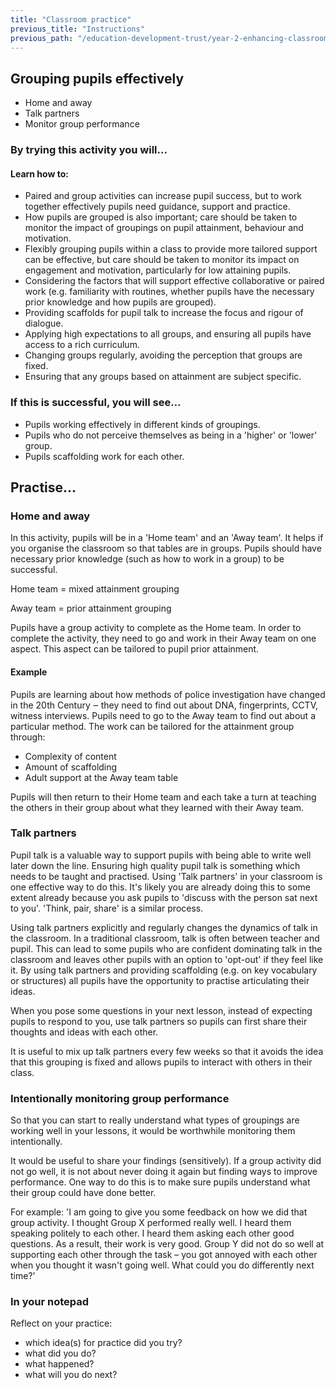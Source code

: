 ```yaml
---
title: "Classroom practice"
previous_title: "Instructions"
previous_path: "/education-development-trust/year-2-enhancing-classroom-practice-grouping-and-tailoring/spring-week-3-ect-instructions"
---
```


## Grouping pupils effectively

- Home and away
- Talk partners
- Monitor group performance

### By trying this activity you will...

#### Learn how to:

- Paired and group activities can increase pupil success, but to work together effectively pupils need guidance, support and practice.
- How pupils are grouped is also important; care should be taken to monitor the impact of groupings on pupil attainment, behaviour and motivation.
- Flexibly grouping pupils within a class to provide more tailored support can be effective, but care should be taken to monitor its impact on engagement and motivation, particularly for low attaining pupils.
- Considering the factors that will support effective collaborative or paired work (e.g. familiarity with routines, whether pupils have the necessary prior knowledge and how pupils are grouped).
- Providing scaffolds for pupil talk to increase the focus and rigour of dialogue.
- Applying high expectations to all groups, and ensuring all pupils have access to a rich curriculum.
- Changing groups regularly, avoiding the perception that groups are fixed.
- Ensuring that any groups based on attainment are subject specific.

### If this is successful, you will see…

- Pupils working effectively in different kinds of groupings.
- Pupils who do not perceive themselves as being in a 'higher' or 'lower' group.
- Pupils scaffolding work for each other.

## Practise…

### Home and away

In this activity, pupils will be in a 'Home team' and an 'Away team'. It helps if you organise the classroom so that tables are in groups. Pupils should have necessary prior knowledge (such as how to work in a group) to be successful.

Home team = mixed attainment grouping

Away team = prior attainment grouping

Pupils have a group activity to complete as the Home team. In order to complete the activity, they need to go and work in their Away team on one aspect. This aspect can be tailored to pupil prior attainment.

#### Example

Pupils are learning about how methods of police investigation have changed in the 20th Century ‒ they need to find out about DNA, fingerprints, CCTV, witness interviews. Pupils need to go to the Away team to find out about a particular method. The work can be tailored for the attainment group through:

- Complexity of content
- Amount of scaffolding
- Adult support at the Away team table

Pupils will then return to their Home team and each take a turn at teaching the others in their group about what they learned with their Away team.

### Talk partners

Pupil talk is a valuable way to support pupils with being able to write well later down the line. Ensuring high quality pupil talk is something which needs to be taught and practised. Using 'Talk partners' in your classroom is one effective way to do this. It's likely you are already doing this to some extent already because you ask pupils to 'discuss with the person sat next to you'. 'Think, pair, share' is a similar process.

Using talk partners explicitly and regularly changes the dynamics of talk in the classroom. In a traditional classroom, talk is often between teacher and pupil. This can lead to some pupils who are confident dominating talk in the classroom and leaves other pupils with an option to 'opt-out' if they feel like it. By using talk partners and providing scaffolding (e.g. on key vocabulary or structures) all pupils have the opportunity to practise articulating their ideas.

When you pose some questions in your next lesson, instead of expecting pupils to respond to you, use talk partners so pupils can first share their thoughts and ideas with each other.

It is useful to mix up talk partners every few weeks so that it avoids the idea that this grouping is fixed and allows pupils to interact with others in their class.

### Intentionally monitoring group performance

So that you can start to really understand what types of groupings are working well in your lessons, it would be worthwhile monitoring them intentionally.

It would be useful to share your findings (sensitively). If a group activity did not go well, it is not about never doing it again but finding ways to improve performance. One way to do this is to make sure pupils understand what their group could have done better.

For example: 'I am going to give you some feedback on how we did that group activity. I thought Group X performed really well. I heard them speaking politely to each other. I heard them asking each other good questions. As a result, their work is very good. Group Y did not do so well at supporting each other through the task – you got annoyed with each other when you thought it wasn't going well. What could you do differently next time?'

### In your notepad

Reflect on your practice:

- which idea(s) for practice did you try?
- what did you do?
- what happened?
- what will you do next?
